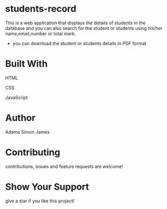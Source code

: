 # students-record
This is a web application that displays the details of students in the database and you can also search for the student or students using his/her name,email,number or total mark.

- you can download the student or students details in PDF format

# Built With  
HTML

CSS

JavaScript

# Author
Adama Simon James

# Contributing
contributions, issues and feature requests are welcome!

# Show Your Support
give a star if you like this project!
